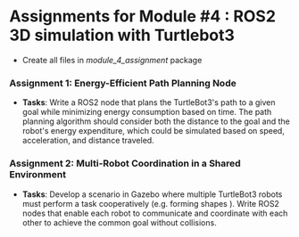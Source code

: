 # Assignments for Module #4 : ROS2 3D simulation with Turtlebot3
- Create all files in *module_4_assignment* package




### Assignment 1: Energy-Efficient Path Planning Node
- **Tasks**:
Write a ROS2 node that plans the TurtleBot3's path to a given goal while minimizing energy consumption based on time.
The path planning algorithm should consider both the distance to the goal and the robot's energy expenditure, which could be simulated based on speed, acceleration, and distance traveled.

### Assignment 2: Multi-Robot Coordination in a Shared Environment
- **Tasks**:
Develop a scenario in Gazebo where multiple TurtleBot3 robots must perform a task cooperatively (e.g. forming shapes ).
Write ROS2 nodes that enable each robot to communicate and coordinate with each other to achieve the common goal without collisions.


